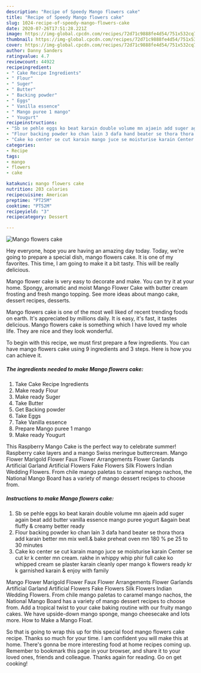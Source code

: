 ```yaml
---
description: "Recipe of Speedy Mango flowers cake"
title: "Recipe of Speedy Mango flowers cake"
slug: 1024-recipe-of-speedy-mango-flowers-cake
date: 2020-07-26T17:51:28.221Z
image: https://img-global.cpcdn.com/recipes/72d71c9888fe4d54/751x532cq70/mango-flowers-cake-recipe-main-photo.jpg
thumbnail: https://img-global.cpcdn.com/recipes/72d71c9888fe4d54/751x532cq70/mango-flowers-cake-recipe-main-photo.jpg
cover: https://img-global.cpcdn.com/recipes/72d71c9888fe4d54/751x532cq70/mango-flowers-cake-recipe-main-photo.jpg
author: Danny Sanders
ratingvalue: 4.7
reviewcount: 44922
recipeingredient:
- " Cake Recipe Ingredients"
- " Flour"
- " Suger"
- " Butter"
- " Backing powder"
- " Eggs"
- " Vanilla essence"
- " Mango puree 1 mango"
- " Yougurt"
recipeinstructions:
- "Sb se pehle eggs ko beat karain double volume mn ajaein add suger again beat add butter vanilla essence mango puree yogurt &amp;again beat fluffy &amp; creamy better ready"
- "Flour backing powder ko chan lain 3 dafa hand beater se thora thora add karain better mn mix well.&amp; bake preheat oven mn 180 % pe 25 to 30 minutes"
- "Cake ko center se cut karain mango juce se moisturise karain Center se cut kr k center mn cream. rakhe in whippy whip phir full cake ko whipped cream se plaster karain cleanly oper mango k flowers ready kr k garnished karain &amp; enjoy with family"
categories:
- Recipe
tags:
- mango
- flowers
- cake

katakunci: mango flowers cake 
nutrition: 203 calories
recipecuisine: American
preptime: "PT25M"
cooktime: "PT52M"
recipeyield: "3"
recipecategory: Dessert

---
```



![Mango flowers cake](https://img-global.cpcdn.com/recipes/72d71c9888fe4d54/751x532cq70/mango-flowers-cake-recipe-main-photo.jpg)

Hey everyone, hope you are having an amazing day today. Today, we're going to prepare a special dish, mango flowers cake. It is one of my favorites. This time, I am going to make it a bit tasty. This will be really delicious.

Mango flower cake is very easy to decorate and make. You can try it at your home. Spongy, aromatic and moist Mango Flower Cake with butter cream frosting and fresh mango topping. See more ideas about mango cake, dessert recipes, desserts.

Mango flowers cake is one of the most well liked of recent trending foods on earth. It's appreciated by millions daily. It is easy, it's fast, it tastes delicious. Mango flowers cake is something which I have loved my whole life. They are nice and they look wonderful.


To begin with this recipe, we must first prepare a few ingredients. You can have mango flowers cake using 9 ingredients and 3 steps. Here is how you can achieve it.

<!--inarticleads1-->

##### The ingredients needed to make Mango flowers cake:

1. Take  Cake Recipe Ingredients
1. Make ready  Flour
1. Make ready  Suger
1. Take  Butter
1. Get  Backing powder
1. Take  Eggs
1. Take  Vanilla essence
1. Prepare  Mango puree 1 mango
1. Make ready  Yougurt


This Raspberry Mango Cake is the perfect way to celebrate summer! Raspberry cake layers and a mango Swiss meringue buttercream. Mango Flower Marigold Flower Faux Flower Arrangements Flower Garlands Artificial Garland Artificial Flowers Fake Flowers Silk Flowers Indian Wedding Flowers. From chile mango paletas to caramel mango nachos, the National Mango Board has a variety of mango dessert recipes to choose from. 

<!--inarticleads2-->

##### Instructions to make Mango flowers cake:

1. Sb se pehle eggs ko beat karain double volume mn ajaein add suger again beat add butter vanilla essence mango puree yogurt &amp;again beat fluffy &amp; creamy better ready
1. Flour backing powder ko chan lain 3 dafa hand beater se thora thora add karain better mn mix well.&amp; bake preheat oven mn 180 % pe 25 to 30 minutes
1. Cake ko center se cut karain mango juce se moisturise karain Center se cut kr k center mn cream. rakhe in whippy whip phir full cake ko whipped cream se plaster karain cleanly oper mango k flowers ready kr k garnished karain &amp; enjoy with family


Mango Flower Marigold Flower Faux Flower Arrangements Flower Garlands Artificial Garland Artificial Flowers Fake Flowers Silk Flowers Indian Wedding Flowers. From chile mango paletas to caramel mango nachos, the National Mango Board has a variety of mango dessert recipes to choose from. Add a tropical twist to your cake baking routine with our fruity mango cakes. We have upside-down mango sponge, mango cheesecake and lots more. How to Make a Mango Float. 

So that is going to wrap this up for this special food mango flowers cake recipe. Thanks so much for your time. I am confident you will make this at home. There's gonna be more interesting food at home recipes coming up. Remember to bookmark this page in your browser, and share it to your loved ones, friends and colleague. Thanks again for reading. Go on get cooking!
